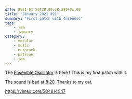 ```yaml
---
date: 2021-01-26T20:00:28.380+01:00
title: "January 2021 #21"
summary: "First patch with 4msenosc"
tags:
    - jam
    - jamuary
category:
    - modular
    - music
    - eurorack
    - patreon
    - jam
---
```

The [Ensemble Oscillator](https://4mscompany.com/enosc.php) is here ! This is my first patch with it. 

The sound is bad at <abbr title="8 minutes 20 seconds">8:20</abbr>. Thanks to my cat.

https://vimeo.com/504914047

